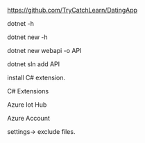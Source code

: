 https://github.com/TryCatchLearn/DatingApp

dotnet -h

dotnet new -h

dotnet new webapi -o API

dotnet sln add API

install C# extension.

C# Extensions 

Azure Iot Hub

Azure Account

settings-> exclude files.




